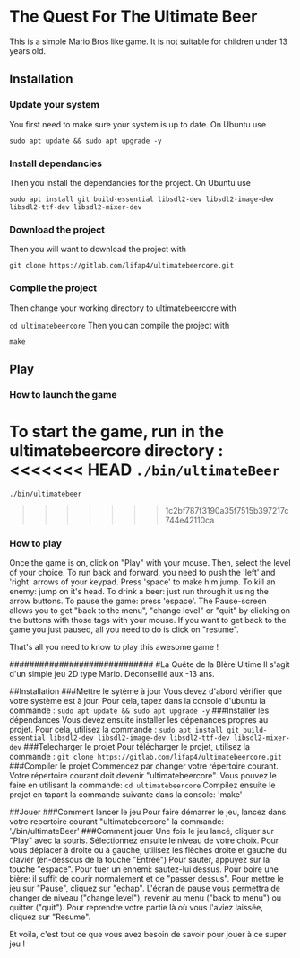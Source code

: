 # The Quest For The Ultimate Beer
This is a simple Mario Bros like game.
It is not suitable for children under 13 years old. 

## Installation
### Update your system
You first need to make sure your system is up to date. On Ubuntu use

`sudo apt update && sudo apt upgrade -y`
### Install dependancies
Then you install the dependancies for the project. On Ubuntu use

`sudo apt install git build-essential libsdl2-dev libsdl2-image-dev libsdl2-ttf-dev libsdl2-mixer-dev`
### Download the project
Then you will want to download the project with

`git clone https://gitlab.com/lifap4/ultimatebeercore.git`
### Compile the project
Then change your working directory to ultimatebeercore with

`cd ultimatebeercore`
Then you can compile the project with

`make`

## Play
### How to launch the game
To start the game, run in the ultimatebeercore directory :
<<<<<<< HEAD
`./bin/ultimateBeer`
=======

`./bin/ultimatebeer`
>>>>>>> 1c2bf787f3190a35f7515b397217c744e42110ca
### How to play
Once the game is on, click on "Play" with your mouse. Then, select the level of your choice.
To run back and forward, you need to push the 'left' and 'right' arrows of your keypad.
Press 'space' to make him jump.
To kill an enemy: jump on it's head.
To drink a beer: just run through it using the arrow buttons.
To pause the game: press 'espace'.
The Pause-screen allows you to get "back to the menu", "change level" or "quit" by clicking on the buttons with those tags with your mouse. If you want to get back to the game you just paused, all you need to do is click on "resume".

That's all you need to know to play this awesome game !

#############################
#La Quête de la BIère Ultime
Il s'agit d'un simple jeu 2D type Mario.
Déconseillé aux -13 ans. 

##Installation
###Mettre le sytème à jour
Vous devez d'abord vérifier que votre système est à jour. Pour cela, tapez dans la console d'ubuntu la commande :
`sudo apt update && sudo apt upgrade -y`
###Installer les dépendances
Vous devez ensuite installer les dépenances propres au projet. Pour cela, utilisez la commande :
`sudo apt install git build-essential libsdl2-dev libsdl2-image-dev libsdl2-ttf-dev libsdl2-mixer-dev`
###Telecharger le projet
Pour télécharger le projet, utilisez la commande :
`git clone https://gitlab.com/lifap4/ultimatebeercore.git`
###Compiler le projet
Commencez par changer votre répertoire courant. Votre répertoire courant doit devenir "ultimatebeercore". Vous pouvez le faire en utilisant la commande: 
`cd ultimatebeercore`
Compilez ensuite le projet en tapant la commande suivante dans la console:
'make'

##Jouer
###Comment lancer le jeu
Pour faire démarrer le jeu, lancez dans votre repertoire courant "ultimatebeercore" la commande:
'./bin/ultimateBeer'
###Comment jouer
Une fois le jeu lancé, cliquer sur "Play" avec la souris. Sélectionnez ensuite le niveau de votre choix.
Pour vous déplacer à droite ou à gauche, utilisez les flèches droite et gauche du clavier (en-dessous de la touche "Entrée")
Pour sauter, appuyez sur la touche "espace". 
Pour tuer un ennemi: sautez-lui dessus.
Pour boire une bière: il suffit de courir normalement et de "passer dessus".
Pour mettre le jeu sur "Pause", cliquez sur "echap". L'écran de pause vous permettra de changer de niveau ("change level"), revenir au menu ("back to menu") ou quitter ("quit").
Pour reprendre votre partie là où vous l'aviez laissée, cliquez sur "Resume". 

Et voila, c'est tout ce que vous avez besoin de savoir pour jouer à ce super jeu ! 